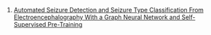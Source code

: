 1. [Automated Seizure Detection and Seizure Type Classification From Electroencephalography With a Graph Neural Network and Self-Supervised Pre-Training](http://arxiv.org/abs/2104.08336)
